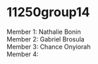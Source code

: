 # 11250group14

Member 1: Nathalie Bonin\
Member 2: Gabriel Brosula \
Member 3: Chance Onyiorah\
Member 4:
